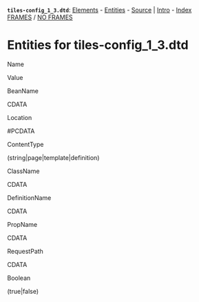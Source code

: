 **`tiles-config_1_3.dtd`**: [Elements](tiles-config_1_3.dtd.html.md) - [Entities](tiles-config_1_3.dtd.entities.html) - [Source](tiles-config_1_3.dtd.org.html) | [Intro](intro.html) - [Index](elementsIndex.html)
 [FRAMES](index.html.md) / [NO FRAMES](tiles-config_1_3.dtd.entities.html)

Entities for tiles-config\_1\_3.dtd
===================================

Name

Value

BeanName

CDATA

Location

\#PCDATA

ContentType

(string|page|template|definition)

ClassName

CDATA

DefinitionName

CDATA

PropName

CDATA

RequestPath

CDATA

Boolean

(true|false)
